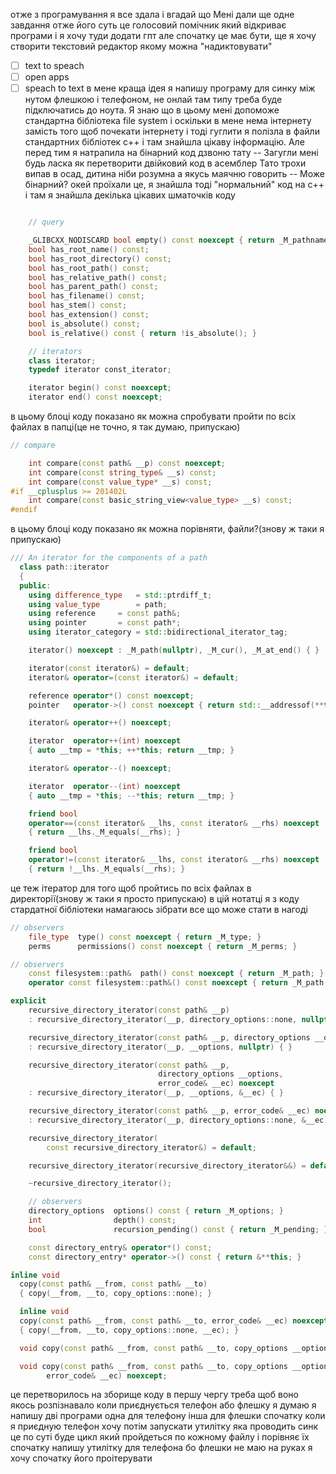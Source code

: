 отже з програмування я все здала і вгадай що Мені дали ще одне завдання
отже його суть це голосовий помічник який відкриває програми і я хочу туди додати гпт але спочатку це має бути, ще я хочу створити текстовий редактор якому можна "надиктовувати"
- [ ] text to speach
- [ ] open apps
- [ ] speach to text
в мене краща ідея я напишу програму для синку між нутом флешкою і телефоном, не онлай там типу треба буде підключатись до ноута. Я знаю що в цьому мені допоможе стандартна бібліотека file system і оскільки в мене нема інтернету замість того щоб почекати інтернету і тоді гуглити я полізла в файли стандартних бібліотек с++ і там знайшла цікаву інформацію. Але перед тим я натрапила на бінарний код дзвоню тату 
-- Загугли мені будь ласка як перетворити двійковий код в асемблер
Тато трохи випав в осад, дитина ніби розумна а якусь маячню говорить
-- Може бінарний?
окей проїхали це, я знайшла тоді "нормальний" код на с++ і там я знайшла декілька цікавих шматочків коду
```c++

    // query

    _GLIBCXX_NODISCARD bool empty() const noexcept { return _M_pathname.empty(); }
    bool has_root_name() const;
    bool has_root_directory() const;
    bool has_root_path() const;
    bool has_relative_path() const;
    bool has_parent_path() const;
    bool has_filename() const;
    bool has_stem() const;
    bool has_extension() const;
    bool is_absolute() const;
    bool is_relative() const { return !is_absolute(); }

    // iterators
    class iterator;
    typedef iterator const_iterator;

    iterator begin() const noexcept;
    iterator end() const noexcept;
```
в цьому блоці коду показано як можна спробувати пройти по всіх файлах в папці(це не точно, я так думаю, припускаю)
```c++
// compare

    int compare(const path& __p) const noexcept;
    int compare(const string_type& __s) const;
    int compare(const value_type* __s) const;
#if __cplusplus >= 201402L
    int compare(const basic_string_view<value_type> __s) const;
#endif
```
в цьому блоці коду показано як можна порівняти, файли?(знову ж таки я припускаю)
```c++
/// An iterator for the components of a path
  class path::iterator
  {
  public:
    using difference_type	= std::ptrdiff_t;
    using value_type		= path;
    using reference		= const path&;
    using pointer		= const path*;
    using iterator_category	= std::bidirectional_iterator_tag;

    iterator() noexcept : _M_path(nullptr), _M_cur(), _M_at_end() { }

    iterator(const iterator&) = default;
    iterator& operator=(const iterator&) = default;

    reference operator*() const noexcept;
    pointer   operator->() const noexcept { return std::__addressof(**this); }

    iterator& operator++() noexcept;

    iterator  operator++(int) noexcept
    { auto __tmp = *this; ++*this; return __tmp; }

    iterator& operator--() noexcept;

    iterator  operator--(int) noexcept
    { auto __tmp = *this; --*this; return __tmp; }

    friend bool
    operator==(const iterator& __lhs, const iterator& __rhs) noexcept
    { return __lhs._M_equals(__rhs); }

    friend bool
    operator!=(const iterator& __lhs, const iterator& __rhs) noexcept
    { return !__lhs._M_equals(__rhs); }
```
це теж ітератор для того щоб пройтись по всіх файлах в директорії(знову ж таки я просто припускаю) в цій нотатці я з коду стардатної бібліотеки намагаюсь зібрати все що може стати в нагоді
```c++
// observers
    file_type  type() const noexcept { return _M_type; }
    perms      permissions() const noexcept { return _M_perms; }

```

```c++
// observers
    const filesystem::path&  path() const noexcept { return _M_path; }
    operator const filesystem::path&() const noexcept { return _M_path; }
```

```c++
explicit
    recursive_directory_iterator(const path& __p)
    : recursive_directory_iterator(__p, directory_options::none, nullptr) { }

    recursive_directory_iterator(const path& __p, directory_options __options)
    : recursive_directory_iterator(__p, __options, nullptr) { }

    recursive_directory_iterator(const path& __p,
                                 directory_options __options,
                                 error_code& __ec) noexcept
    : recursive_directory_iterator(__p, __options, &__ec) { }

    recursive_directory_iterator(const path& __p, error_code& __ec) noexcept
    : recursive_directory_iterator(__p, directory_options::none, &__ec) { }

    recursive_directory_iterator(
        const recursive_directory_iterator&) = default;

    recursive_directory_iterator(recursive_directory_iterator&&) = default;

    ~recursive_directory_iterator();

    // observers
    directory_options  options() const { return _M_options; }
    int                depth() const;
    bool               recursion_pending() const { return _M_pending; }

    const directory_entry& operator*() const;
    const directory_entry* operator->() const { return &**this; }
```

```c++
inline void
  copy(const path& __from, const path& __to)
  { copy(__from, __to, copy_options::none); }

  inline void
  copy(const path& __from, const path& __to, error_code& __ec) noexcept
  { copy(__from, __to, copy_options::none, __ec); }

  void copy(const path& __from, const path& __to, copy_options __options);

  void copy(const path& __from, const path& __to, copy_options __options,
	    error_code& __ec) noexcept;
```

це перетворилось на зборище коду в першу чергу треба щоб воно якось розпізнавало коли приєднується телефон або флешку я думаю я напишу дві програми одна для телефону інша для флешки спочатку коли я приєдную телефон хочу потім запускати утилітку яка проводить синк це по суті буде цикл який пройдеться по кожному файлу і порівняє їх спочатку напишу утилітку для телефона бо флешки не маю на руках
я хочу спочатку його проітерувати
